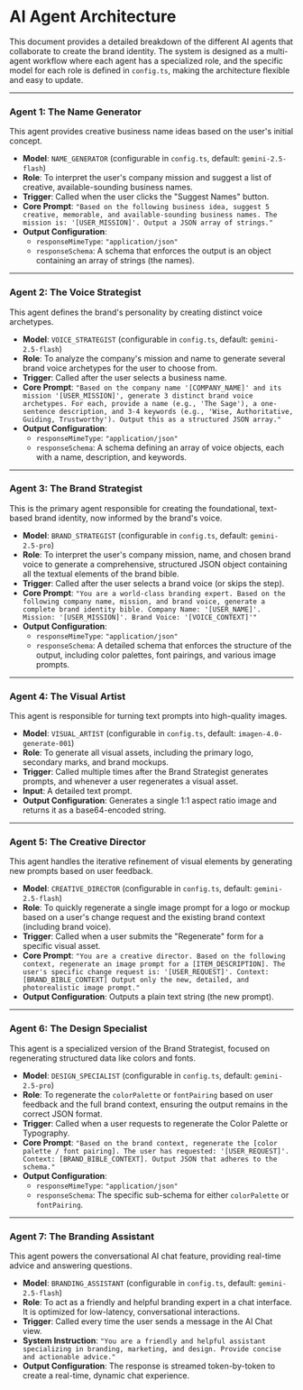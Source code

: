 # AI Agent Architecture

This document provides a detailed breakdown of the different AI agents that collaborate to create the brand identity. The system is designed as a multi-agent workflow where each agent has a specialized role, and the specific model for each role is defined in `config.ts`, making the architecture flexible and easy to update.

---

### Agent 1: The Name Generator

This agent provides creative business name ideas based on the user's initial concept.

-   **Model**: `NAME_GENERATOR` (configurable in `config.ts`, default: `gemini-2.5-flash`)
-   **Role**: To interpret the user's company mission and suggest a list of creative, available-sounding business names.
-   **Trigger**: Called when the user clicks the "Suggest Names" button.
-   **Core Prompt**: `"Based on the following business idea, suggest 5 creative, memorable, and available-sounding business names. The mission is: '[USER_MISSION]'. Output a JSON array of strings."`
-   **Output Configuration**:
    -   `responseMimeType`: `"application/json"`
    -   `responseSchema`: A schema that enforces the output is an object containing an array of strings (the names).

---

### Agent 2: The Voice Strategist

This agent defines the brand's personality by creating distinct voice archetypes.

-   **Model**: `VOICE_STRATEGIST` (configurable in `config.ts`, default: `gemini-2.5-flash`)
-   **Role**: To analyze the company's mission and name to generate several brand voice archetypes for the user to choose from.
-   **Trigger**: Called after the user selects a business name.
-   **Core Prompt**: `"Based on the company name '[COMPANY_NAME]' and its mission '[USER_MISSION]', generate 3 distinct brand voice archetypes. For each, provide a name (e.g., 'The Sage'), a one-sentence description, and 3-4 keywords (e.g., 'Wise, Authoritative, Guiding, Trustworthy'). Output this as a structured JSON array."`
-   **Output Configuration**:
    -   `responseMimeType`: `"application/json"`
    -   `responseSchema`: A schema defining an array of voice objects, each with a name, description, and keywords.

---

### Agent 3: The Brand Strategist

This is the primary agent responsible for creating the foundational, text-based brand identity, now informed by the brand's voice.

-   **Model**: `BRAND_STRATEGIST` (configurable in `config.ts`, default: `gemini-2.5-pro`)
-   **Role**: To interpret the user's company mission, name, and chosen brand voice to generate a comprehensive, structured JSON object containing all the textual elements of the brand bible.
-   **Trigger**: Called after the user selects a brand voice (or skips the step).
-   **Core Prompt**: `"You are a world-class branding expert. Based on the following company name, mission, and brand voice, generate a complete brand identity bible. Company Name: '[USER_NAME]'. Mission: '[USER_MISSION]'. Brand Voice: '[VOICE_CONTEXT]'"`
-   **Output Configuration**:
    -   `responseMimeType`: `"application/json"`
    -   `responseSchema`: A detailed schema that enforces the structure of the output, including color palettes, font pairings, and various image prompts.

---

### Agent 4: The Visual Artist

This agent is responsible for turning text prompts into high-quality images.

-   **Model**: `VISUAL_ARTIST` (configurable in `config.ts`, default: `imagen-4.0-generate-001`)
-   **Role**: To generate all visual assets, including the primary logo, secondary marks, and brand mockups.
-   **Trigger**: Called multiple times after the Brand Strategist generates prompts, and whenever a user regenerates a visual asset.
-   **Input**: A detailed text prompt.
-   **Output Configuration**: Generates a single 1:1 aspect ratio image and returns it as a base64-encoded string.

---

### Agent 5: The Creative Director

This agent handles the iterative refinement of visual elements by generating new prompts based on user feedback.

-   **Model**: `CREATIVE_DIRECTOR` (configurable in `config.ts`, default: `gemini-2.5-flash`)
-   **Role**: To quickly regenerate a single image prompt for a logo or mockup based on a user's change request and the existing brand context (including brand voice).
-   **Trigger**: Called when a user submits the "Regenerate" form for a specific visual asset.
-   **Core Prompt**: `"You are a creative director. Based on the following context, regenerate an image prompt for a [ITEM_DESCRIPTION]. The user's specific change request is: '[USER_REQUEST]'. Context: [BRAND_BIBLE_CONTEXT] Output only the new, detailed, and photorealistic image prompt."`
-   **Output Configuration**: Outputs a plain text string (the new prompt).

---

### Agent 6: The Design Specialist

This agent is a specialized version of the Brand Strategist, focused on regenerating structured data like colors and fonts.

-   **Model**: `DESIGN_SPECIALIST` (configurable in `config.ts`, default: `gemini-2.5-pro`)
-   **Role**: To regenerate the `colorPalette` or `fontPairing` based on user feedback and the full brand context, ensuring the output remains in the correct JSON format.
-   **Trigger**: Called when a user requests to regenerate the Color Palette or Typography.
-   **Core Prompt**: `"Based on the brand context, regenerate the [color palette / font pairing]. The user has requested: '[USER_REQUEST]'. Context: [BRAND_BIBLE_CONTEXT]. Output JSON that adheres to the schema."`
-   **Output Configuration**:
    -   `responseMimeType`: `"application/json"`
    -   `responseSchema`: The specific sub-schema for either `colorPalette` or `fontPairing`.

---

### Agent 7: The Branding Assistant

This agent powers the conversational AI chat feature, providing real-time advice and answering questions.

-   **Model**: `BRANDING_ASSISTANT` (configurable in `config.ts`, default: `gemini-2.5-flash`)
-   **Role**: To act as a friendly and helpful branding expert in a chat interface. It is optimized for low-latency, conversational interactions.
-   **Trigger**: Called every time the user sends a message in the AI Chat view.
-   **System Instruction**: `"You are a friendly and helpful assistant specializing in branding, marketing, and design. Provide concise and actionable advice."`
-   **Output Configuration**: The response is streamed token-by-token to create a real-time, dynamic chat experience.
